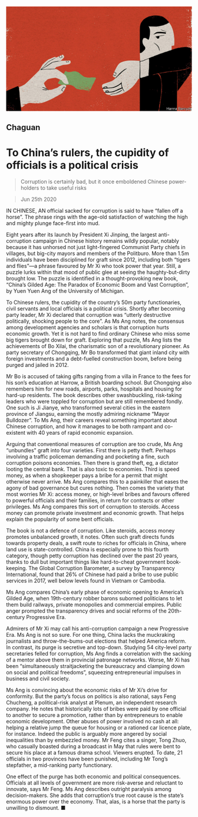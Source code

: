 ![](./images/20200627_CND000_0.jpg)

## Chaguan

# To China’s rulers, the cupidity of officials is a political crisis

> Corruption is certainly bad, but it once emboldened Chinese power-holders to take useful risks

> Jun 25th 2020

IN CHINESE, AN official sacked for corruption is said to have “fallen off a horse”. The phrase rings with the age-old satisfaction of watching the high and mighty plunge face-first into mud.

Eight years after its launch by President Xi Jinping, the largest anti-corruption campaign in Chinese history remains wildly popular, notably because it has unhorsed not just light-fingered Communist Party chiefs in villages, but big-city mayors and members of the Politburo. More than 1.5m individuals have been disciplined for graft since 2012, including both “tigers and flies”—a phrase favoured by Mr Xi who took power that year. Still, a puzzle lurks within that mood of public glee at seeing the haughty-but-dirty brought low. The puzzle is identified in a thought-provoking new book, “China’s Gilded Age: The Paradox of Economic Boom and Vast Corruption”, by Yuen Yuen Ang of the University of Michigan.

To Chinese rulers, the cupidity of the country’s 50m party functionaries, civil servants and local officials is a political crisis. Shortly after becoming party leader, Mr Xi declared that corruption was “utterly destructive politically, shocking people to the core”. As Ms Ang notes, the consensus among development agencies and scholars is that corruption hurts economic growth. Yet it is not hard to find ordinary Chinese who miss some big tigers brought down for graft. Exploring that puzzle, Ms Ang lists the achievements of Bo Xilai, the charismatic son of a revolutionary pioneer. As party secretary of Chongqing, Mr Bo transformed that giant inland city with foreign investments and a debt-fuelled construction boom, before being purged and jailed in 2012.

Mr Bo is accused of taking gifts ranging from a villa in France to the fees for his son’s education at Harrow, a British boarding school. But Chongqing also remembers him for new roads, airports, parks, hospitals and housing for hard-up residents. The book describes other swashbuckling, risk-taking leaders who were toppled for corruption but are still remembered fondly. One such is Ji Jianye, who transformed several cities in the eastern province of Jiangsu, earning the mostly admiring nickname “Mayor Bulldozer”. To Ms Ang, their careers reveal something important about Chinese corruption, and how it manages to be both rampant and co-existent with 40 years of rapid economic expansion.

Arguing that conventional measures of corruption are too crude, Ms Ang “unbundles” graft into four varieties. First there is petty theft. Perhaps involving a traffic policeman demanding and pocketing a fine, such corruption poisons economies. Then there is grand theft, eg, a dictator looting the central bank. That is also toxic to economies. Third is speed money, as when a shopkeeper pays a bribe for a permit that might otherwise never arrive. Ms Ang compares this to a painkiller that eases the agony of bad governance but cures nothing. Then comes the variety that most worries Mr Xi: access money, or high-level bribes and favours offered to powerful officials and their families, in return for contracts or other privileges. Ms Ang compares this sort of corruption to steroids. Access money can promote private investment and economic growth. That helps explain the popularity of some bent officials.

The book is not a defence of corruption. Like steroids, access money promotes unbalanced growth, it notes. Often such graft directs funds towards property deals, a swift route to riches for officials in China, where land use is state-controlled. China is especially prone to this fourth category, though petty corruption has declined over the past 20 years, thanks to dull but important things like hard-to-cheat government book-keeping. The Global Corruption Barometer, a survey by Transparency International, found that 26% of Chinese had paid a bribe to use public services in 2017, well below levels found in Vietnam or Cambodia.

Ms Ang compares China’s early phase of economic opening to America’s Gilded Age, when 19th-century robber barons suborned politicians to let them build railways, private monopolies and commercial empires. Public anger prompted the transparency drives and social reforms of the 20th-century Progressive Era.

Admirers of Mr Xi may call his anti-corruption campaign a new Progressive Era. Ms Ang is not so sure. For one thing, China lacks the muckraking journalists and throw-the-bums-out elections that helped America reform. In contrast, its purge is secretive and top-down. Studying 54 city-level party secretaries felled for corruption, Ms Ang finds a correlation with the sacking of a mentor above them in provincial patronage networks. Worse, Mr Xi has been “simultaneously straitjacketing the bureaucracy and clamping down on social and political freedoms”, squeezing entrepreneurial impulses in business and civil society.

Ms Ang is convincing about the economic risks of Mr Xi’s drive for conformity. But the party’s focus on politics is also rational, says Feng Chucheng, a political-risk analyst at Plenum, an independent research company. He notes that historically lots of bribes were paid by one official to another to secure a promotion, rather than by entrepreneurs to enable economic development. Other abuses of power involved no cash at all: helping a relative jump the queue for housing or a rationed car licence plate, for instance. Indeed the public is arguably more angered by social inequalities than by embezzled money. Mr Feng cites a singer, Tong Zhuo, who casually boasted during a broadcast in May that rules were bent to secure his place at a famous drama school. Viewers erupted. To date, 21 officials in two provinces have been punished, including Mr Tong’s stepfather, a mid-ranking party functionary.

One effect of the purge has both economic and political consequences. Officials at all levels of government are more risk-averse and reluctant to innovate, says Mr Feng. Ms Ang describes outright paralysis among decision-makers. She adds that corruption’s true root cause is the state’s enormous power over the economy. That, alas, is a horse that the party is unwilling to dismount. ■